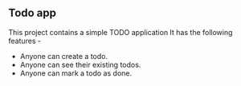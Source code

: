 ## Todo app

This project contains a simple TODO application
It has the following features - 

- Anyone can create a todo.
- Anyone can see their existing todos.
- Anyone can mark a todo as done.
